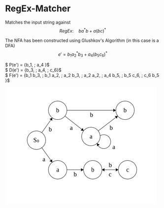 # RegEx-Matcher
Matches the input string against
$$ RegEx: \quad ba^*b \; + \; a(bc)^*$$

The NFA has been constructed using Glushkov's Algorithm (in this case is a DFA)
$$e' = b_1 a_2^* b_3 \; + \; a_4 (b_5 c_6)^*$$

 $ P(e') = \{b_1, \; a_4 \}$ \
  $ D(e') = \{b_3, \; a_4, \; c_6\}$ \
  $ F(e') = \{b_1 b_3, \; b_1 a_2, \; a_2 b_3, \; a_2 a_2, \; a_4 b_5, \; b_5 c_6, \; c_6 b_5 \}$

 ![NFA](NFA.png "NFA from Glushkov's Algorithm")